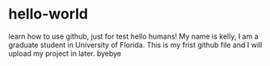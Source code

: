 # hello-world
learn how to use github, just for test
hello humans! 
My name is kelly, I am a graduate student in University of Florida.
This is my frist github file and I will upload my project in later.
byebye
